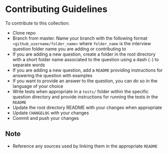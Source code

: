 # Contributing Guidelines
To contribute to this collection:

- Clone repo
- Branch from master. Name your branch with the following format `<github_username/folder_name>` where `folder_name` is the interview question folder name you are adding or contributing to
- If you are adding a new question, create a folder in the root directory with a short folder name associated to the question using a dash (`-`) to separate words
- If you are adding a new question, add a `README` providing instructions for answering the question with examples
- If you want to provide an answer to the question, you can do so in the language of your choice
- Write tests when appropriate in a `tests/` folder within the specific question directory and provide instructions for running the tests in the `README`
- Update the root directory README with your changes when appropriate
- Update `CHANGELOG` with your changes
- Commit and push your changes

## Note
- Reference any sources used by linking them in the appropriate `README`
